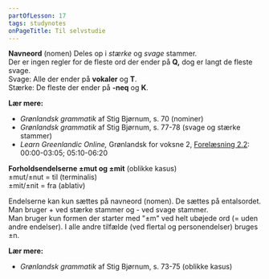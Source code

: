 ```yaml
---
partOfLesson: 17
tags: studynotes
onPageTitle: Til selvstudie
---
```


**Navneord** (nomen)
Deles op i *stærke* og *svage* stammer.
<br>Der er ingen regler for de fleste ord der ender på **Q,** dog er langt de fleste svage. 
<br>Svage: Alle der ender på **vokaler** og **T**.
<br>Stærke: De fleste der ender på **-neq** og **K**.

**Lær mere:**

- *Grønlandsk grammatik* af Stig Bjørnum, s. 70 (nominer)
- *Grønlandsk grammatik* af Stig Bjørnum, s. 77-78 (svage og stærke stammer)
- *Learn Greenlandic Online,* Grønlandsk for voksne 2, [Forelæsning 2.2](https://learngreenlandic.com/online/lg2/2.2/): 00:00-03:05; 05:10-06:20

**Forholdsendelserne ±mut og ±mit** (oblikke kasus)
<br>±mut/±nut = til (terminalis)
<br>±mit/±nit = fra (ablativ)

Endelserne kan kun sættes på navneord (nomen). De sættes på entalsordet.
<br>Man bruger + ved stærke stammer og - ved svage stammer.
<br>Man bruger kun formen der starter med "±m" ved helt ubøjede ord (= uden andre endelser). I alle andre tilfælde (ved flertal og personendelser) bruges ±n.

**Lær mere:**
- *Grønlandsk grammatik* af Stig Bjørnum, s. 73-75 (oblikke kasus)